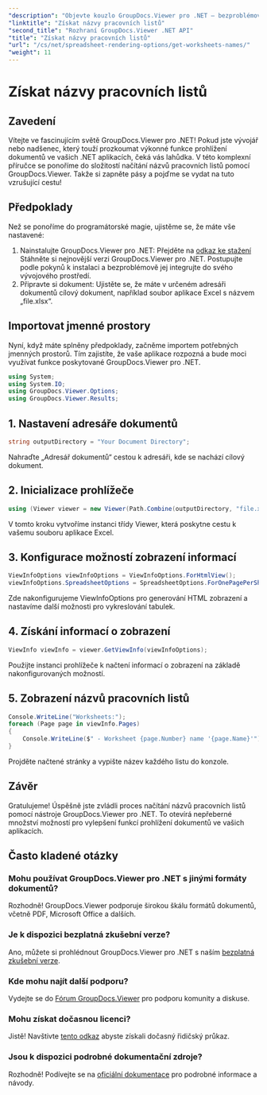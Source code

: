 ```yaml
---
"description": "Objevte kouzlo GroupDocs.Viewer pro .NET – bezproblémově integrujte prohlížení dokumentů do svých aplikací. Vyzkoušejte si bezplatnou zkušební verzi hned teď!"
"linktitle": "Získat názvy pracovních listů"
"second_title": "Rozhraní GroupDocs.Viewer .NET API"
"title": "Získat názvy pracovních listů"
"url": "/cs/net/spreadsheet-rendering-options/get-worksheets-names/"
"weight": 11
---
```


# Získat názvy pracovních listů

## Zavedení
Vítejte ve fascinujícím světě GroupDocs.Viewer pro .NET! Pokud jste vývojář nebo nadšenec, který touží prozkoumat výkonné funkce prohlížení dokumentů ve vašich .NET aplikacích, čeká vás lahůdka. V této komplexní příručce se ponoříme do složitostí načítání názvů pracovních listů pomocí GroupDocs.Viewer. Takže si zapněte pásy a pojďme se vydat na tuto vzrušující cestu!
## Předpoklady
Než se ponoříme do programátorské magie, ujistěme se, že máte vše nastavené:
1. Nainstalujte GroupDocs.Viewer pro .NET: Přejděte na [odkaz ke stažení](https://releases.groupdocs.com/viewer/net/) Stáhněte si nejnovější verzi GroupDocs.Viewer pro .NET. Postupujte podle pokynů k instalaci a bezproblémově jej integrujte do svého vývojového prostředí.
2. Připravte si dokument: Ujistěte se, že máte v určeném adresáři dokumentů cílový dokument, například soubor aplikace Excel s názvem „file.xlsx“.
## Importovat jmenné prostory
Nyní, když máte splněny předpoklady, začněme importem potřebných jmenných prostorů. Tím zajistíte, že vaše aplikace rozpozná a bude moci využívat funkce poskytované GroupDocs.Viewer pro .NET.
```csharp
using System;
using System.IO;
using GroupDocs.Viewer.Options;
using GroupDocs.Viewer.Results;
```
## 1. Nastavení adresáře dokumentů
```csharp
string outputDirectory = "Your Document Directory";
```
Nahraďte „Adresář dokumentů“ cestou k adresáři, kde se nachází cílový dokument.
## 2. Inicializace prohlížeče
```csharp
using (Viewer viewer = new Viewer(Path.Combine(outputDirectory, "file.xlsx")))
```
V tomto kroku vytvoříme instanci třídy Viewer, která poskytne cestu k vašemu souboru aplikace Excel.
## 3. Konfigurace možností zobrazení informací
```csharp
ViewInfoOptions viewInfoOptions = ViewInfoOptions.ForHtmlView();
viewInfoOptions.SpreadsheetOptions = SpreadsheetOptions.ForOnePagePerSheet();
```
Zde nakonfigurujeme ViewInfoOptions pro generování HTML zobrazení a nastavíme další možnosti pro vykreslování tabulek.
## 4. Získání informací o zobrazení
```csharp
ViewInfo viewInfo = viewer.GetViewInfo(viewInfoOptions);
```
Použijte instanci prohlížeče k načtení informací o zobrazení na základě nakonfigurovaných možností.
## 5. Zobrazení názvů pracovních listů
```csharp
Console.WriteLine("Worksheets:");
foreach (Page page in viewInfo.Pages)
{
    Console.WriteLine($" - Worksheet {page.Number} name '{page.Name}'");
}
```
Projděte načtené stránky a vypište název každého listu do konzole.
## Závěr
Gratulujeme! Úspěšně jste zvládli proces načítání názvů pracovních listů pomocí nástroje GroupDocs.Viewer pro .NET. To otevírá nepřeberné množství možností pro vylepšení funkcí prohlížení dokumentů ve vašich aplikacích.
## Často kladené otázky
### Mohu používat GroupDocs.Viewer pro .NET s jinými formáty dokumentů?
Rozhodně! GroupDocs.Viewer podporuje širokou škálu formátů dokumentů, včetně PDF, Microsoft Office a dalších.
### Je k dispozici bezplatná zkušební verze?
Ano, můžete si prohlédnout GroupDocs.Viewer pro .NET s naším [bezplatná zkušební verze](https://releases.groupdocs.com/).
### Kde mohu najít další podporu?
Vydejte se do [Fórum GroupDocs.Viewer](https://forum.groupdocs.com/c/viewer/9) pro podporu komunity a diskuse.
### Mohu získat dočasnou licenci?
Jistě! Navštivte [tento odkaz](https://purchase.groupdocs.com/temporary-license/) abyste získali dočasný řidičský průkaz.
### Jsou k dispozici podrobné dokumentační zdroje?
Rozhodně! Podívejte se na [oficiální dokumentace](https://tutorials.groupdocs.com/viewer/net/) pro podrobné informace a návody.